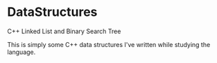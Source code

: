# DataStructures
C++ Linked List and Binary Search Tree

This is simply some C++ data structures I've written while studying the language.
